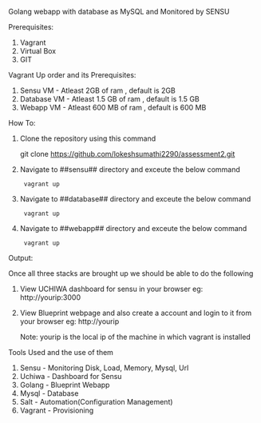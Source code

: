 Golang webapp with database as MySQL and Monitored by SENSU


Prerequisites:
  
   1. Vagrant 
   2. Virtual Box
   3. GIT


Vagrant Up order and its Prerequisites:

   1. Sensu VM -  Atleast 2GB of ram , default is 2GB 
   2. Database VM - Atleast 1.5 GB of ram , default is 1.5 GB
   3. Webapp VM - Atleast 600 MB of ram , default is 600 MB

How To:
 
   1. Clone the repository using this command       
          
	   git clone https://github.com/lokeshsumathi2290/assessment2.git

   2. Navigate to ##sensu## directory and exceute the below command

           vagrant up

   3. Navigate to ##database## directory and exceute the below command

           vagrant up

   4. Navigate to ##webapp## directory and exceute the below command

           vagrant up


Output:

  Once all three stacks are brought up we should be able to do the following 

   1. View UCHIWA dashboard for sensu in your browser eg: http://yourip:3000
   2. View Blueprint webpage and also create a account and login to it from your browser  eg: http://yourip

       Note: yourip is the local ip of the machine in which vagrant is installed

Tools Used and the use of them

   1. Sensu - Monitoring Disk, Load, Memory, Mysql, Url
   2. Uchiwa - Dashboard for Sensu
   3. Golang - Blueprint Webapp
   4. Mysql - Database
   5. Salt - Automation(Configuration Management)
   6. Vagrant - Provisioning

